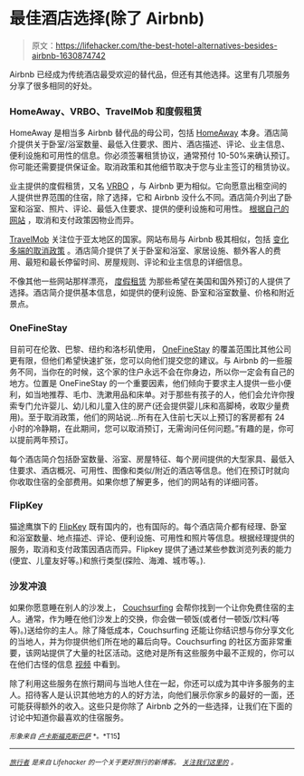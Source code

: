 # 最佳酒店选择(除了 Airbnb)

> 原文：<https://lifehacker.com/the-best-hotel-alternatives-besides-airbnb-1630874742>

Airbnb 已经成为传统酒店最受欢迎的替代品，但还有其他选择。这里有几项服务分享了很多相同的好处。



### HomeAway、VRBO、TravelMob 和度假租赁

HomeAway 是相当多 Airbnb 替代品的母公司，包括 [HomeAway](http://www.homeaway.com/) 本身。酒店简介提供关于卧室/浴室数量、最低入住要求、图片、酒店描述、评论、业主信息、便利设施和可用性的信息。你必须签署租赁协议，通常预付 10-50%来确认预订。你可能还需要提供保证金。取消政策和其他细节取决于您与业主签订的租赁协议。

业主提供的度假租赁，又名 [VRBO](http://www.vrbo.com/) ，与 Airbnb 更为相似。它向愿意出租空间的人提供世界范围的住宿，除了选择，它和 Airbnb 没什么不同。酒店简介列出了卧室和浴室、照片、评论、最低入住要求、提供的便利设施和可用性。 [根据自己的网站](http://www.vrbo.com/global/cancellation.htm) ，取消和支付政策因物业而异。

[TravelMob](http://www.travelmob.com/) 关注位于亚太地区的国家。网站布局与 Airbnb 极其相似，包括 [变化多端的取消政策](http://www.travelmob.com/pages/cancellation_policies) 。酒店简介提供了关于卧室和浴室、家居设施、额外客人的费用、最短和最长停留时间、房屋规则、评论和业主信息的详细信息。

不像其他一些网站那样漂亮， [度假租赁](http://www.vacationrentals.com/) 为那些希望在美国和国外预订的人提供了选择。酒店简介提供基本信息，如提供的便利设施、卧室和浴室数量、价格和附近景点。

### OneFineStay

目前可在伦敦、巴黎、纽约和洛杉矶使用， [OneFineStay](http://www.onefinestay.com) 的覆盖范围比其他公司更有限，但他们希望快速扩张，您可以向他们提交您的建议。与 Airbnb 的一些服务不同，当你在的时候，这个家的住户永远不会在你身边，所以你一定会有自己的地方。位置是 OneFineStay 的一个重要因素，他们倾向于要求主人提供一些小便利，如当地推荐、毛巾、洗漱用品和床单。对于那些有孩子的人，他们会允许你搜索专门允许婴儿、幼儿和儿童入住的房产(还会提供婴儿床和高脚椅，收取少量费用)。至于取消政策，他们的网站说...所有在入住前七天以上预订的客房都有 24 小时的冷静期，在此期间，您可以取消预订，无需询问任何问题。”有趣的是，你可以提前两年预订。

每个酒店简介包括卧室数量、浴室、房屋特征、每个房间提供的大型家具、最低入住要求、酒店概况、可用性、图像和类似/附近的酒店等信息。他们在预订时就向你收取住宿的全部费用。如果你想了解更多，他们的网站有的详细问答。

### FlipKey

猫途鹰旗下的 [FlipKey](http://www.flipkey.com/) 既有国内的，也有国际的。每个酒店简介都有经理、卧室和浴室数量、地点描述、评论、便利设施、可用性和照片等信息。根据经理提供的服务，取消和支付政策因酒店而异。Flipkey 提供了通过某些参数浏览列表的能力(便宜、儿童友好等。)和旅行类型(探险、海滩、城市等。).

### 沙发冲浪

如果你愿意睡在别人的沙发上， [Couchsurfing](https://www.couchsurfing.org/) 会帮你找到一个让你免费住宿的主人。通常，作为睡在他们沙发上的交换，你会做一顿饭(或者付一顿饭/饮料/等等)。)送给你的主人。除了降低成本，Couchsurfing 还能让你结识想与你分享文化的当地人，并为你提供他们所在地的幕后向导。Couchsurfing 的社区方面非常重要，该网站提供了大量的社区活动。这绝对是所有这些服务中最不正规的，你可以在他们古怪的信息 [视频](https://www.youtube.com/playlist?feature=edit_ok&list=PLETr5Hq7_NBUc2EKe-_1g2IK9uQfS65oO) 中看到。

除了利用这些服务在旅行期间与当地人住在一起，你还可以成为其中许多服务的主人。招待客人是认识其他地方的人的好方法，向他们展示你家乡的最好的一面，还可能获得额外的收入。这些只是你除了 Airbnb 之外的一些选择，让我们在下面的讨论中知道你最喜欢的住宿服务。

<small>*形象来自*</small> [<small>*卢卡斯福克斯巴萨*</small>](https://www.flickr.com/photos/lucas_fox_luxury_properties_apartments_houses_for_sale_rent_spain/6263506602) <small>*。*T15】</small>

* * *

[<small>*旅行者*</small>](http://wayfarer.lifehacker.com/) <small>*是来自 Lifehacker 的一个关于更好旅行的新博客。*</small> [<small>*关注我们这里的*</small>](https://twitter.com/WayfarerLH) <small>*。*</small>